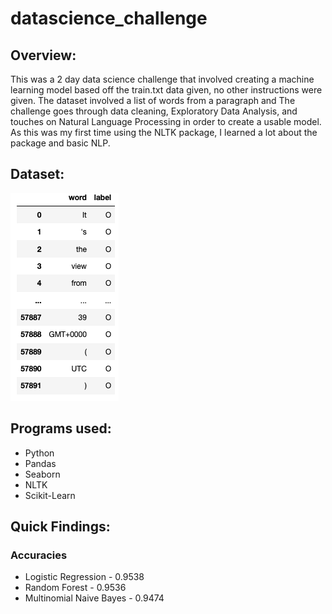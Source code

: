 # datascience_challenge


## Overview:
This was a 2 day data science challenge that involved creating a machine learning model based off the train.txt data given, no other instructions were given. The dataset involved a list of words from a paragraph and The challenge goes through data cleaning, Exploratory Data Analysis, and touches on Natural Language Processing in order to create a usable model. As this was my first time using the NLTK package, I learned a lot about the package and basic NLP. 

## Dataset:
![Given Data](dataset.png "Data")

## Programs used:
* Python
* Pandas
* Seaborn
* NLTK
* Scikit-Learn

## Quick Findings:
### Accuracies
* Logistic Regression - 0.9538
* Random Forest - 0.9536
* Multinomial Naive Bayes - 0.9474

###
